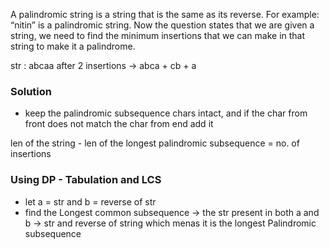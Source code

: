 A palindromic string is a string that is the same as its reverse. For example: “nitin” is a palindromic string. Now the question states that we are given a string, we need to find the minimum insertions that we can make in that string to make it a palindrome.


str : abcaa
after 2 insertions -> abca + cb + a


### Solution
* keep the palindromic subsequence chars intact, and if the char from front does not match the char from end add it

len of the string - len of the longest palindromic subsequence = no. of insertions 

### Using DP - Tabulation and LCS 
* let a = str and b = reverse of str
* find the Longest common subsequence -> the str present in both a and b -> str and reverse of string which menas it is the longest Palindromic subsequence 


